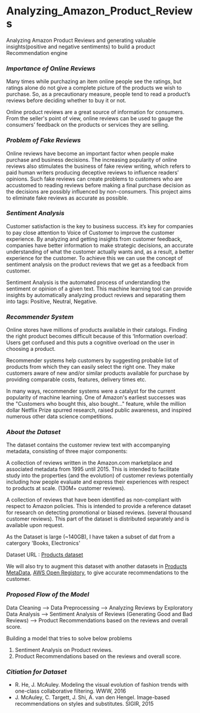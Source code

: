 # Analyzing_Amazon_Product_Reviews
Analyzing Amazon Product Reviews and generating valuable insights(positive and negative sentiments) to build a product Recommendation engine 

### ***Importance of Online Reviews***

Many times while purchazing an item online people see the ratings, but ratings alone do not give a complete picture of the products we wish to purchase. So, as a precautionary measure, people tend to read a product’s reviews before deciding whether to buy it or not.

Online product reviews are a great source of information for consumers. From the seller's point of view, online reviews can be used to gauge the consumers’ feedback on the products or services they are selling.

### ***Problem of Fake Reviews***

Online reviews have become an important factor when people make purchase and business decisions. The increasing popularity of online reviews also stimulates the business of fake review writing, which refers to paid human writers producing deceptive reviews to influence readers’ opinions. Such fake reviews can create problems to customers who are accustomed to reading reviews before making a final purchase decision as the decisions are possibly influenced by non-consumers. This project aims to eliminate fake reviews as accurate as possible.

### ***Sentiment Analysis***

Customer satisfaction is the key to business success. it’s key for companies to pay close attention to Voice of Customer to improve the customer experience. By analyzing and getting insights from customer feedback, companies have better information to make strategic decisions, an accurate understanding of what the customer actually wants and, as a result, a better experience for the customer. To achieve this we can use the concept of sentiment analysis on the product reviews that we get as a feedback from customer.

Sentiment Analysis is the automated process of understanding the sentiment or opinion of a given text. This machine learning tool can provide insights by automatically analyzing product reviews and separating them into tags: Positive, Neutral, Negative.

### ***Recommender System***

Online stores have millions of products available in their catalogs. Finding the right product becomes difficult because of this ‘Information overload’. Users get confused and this puts a cognitive overload on the user in choosing a product.

Recommender systems help customers by suggesting probable list of products from which they can easily select the right one. They make customers aware of new and/or similar products available for purchase by providing comparable costs, features, delivery times etc.

In many ways, recommender systems were a catalyst for the current popularity of machine learning. One of Amazon's earliest successes was the "Customers who bought this, also bought..." feature, while the million dollar Netflix Prize spurred research, raised public awareness, and inspired numerous other data science competitions.


### ***About the Dataset***

The dataset contains the customer review text with accompanying metadata, consisting of three major components:

A collection of reviews written in the Amazon.com marketplace and associated metadata from 1995 until 2015. This is intended to facilitate study into the properties (and the evolution) of customer reviews potentially including how people evaluate and express their experiences with respect to products at scale. (130M+ customer reviews).

A collection of reviews that have been identified as non-compliant with respect to Amazon policies. This is intended to provide a reference dataset for research on detecting promotional or biased reviews. (several thousand customer reviews). This part of the dataset is distributed separately and is available upon request.

As the Dataset is large (~140GB), I have taken a subset of dat from a catergory 'Books, Electronics' 


Dataset URL : [Products dataset](https://jmcauley.ucsd.edu/data/amazon/index.html)



We will also try to augment this dataset with another datasets in [Products MetaData](https://jmcauley.ucsd.edu/data/amazon/index.html), [AWS Open Registory](https://s3.amazonaws.com/amazon-reviews-pds/readme.html),  to give accurate recommendations to the customer.


### ***Proposed Flow of the Model***


Data Cleaning --> Data Preprocessing --> Analyzing Reviews by Exploratory Data Analysis --> Sentiment Analysis of Reviews (Generating Good and Bad Reviews) --> Product Recommendations based on the reviews and overall score.



Building a model that tries to solve below problems
1.   Sentiment Analysis on Product reviews.
2.   Product Recommendations based on the reviews and overall score.


### ***Citiation for Dataset***

- R. He, J. McAuley. Modeling the visual evolution of fashion trends with one-class collaborative filtering. WWW, 2016
- J. McAuley, C. Targett, J. Shi, A. van den Hengel. Image-based recommendations on styles and substitutes. SIGIR, 2015
